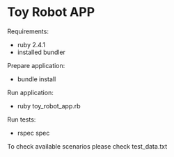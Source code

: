 # Toy Robot APP

Requirements:
- ruby 2.4.1
- installed bundler
  
Prepare application:
- bundle install

Run application:
- ruby toy_robot_app.rb

Run tests:
- rspec spec

To check available scenarios please check test_data.txt
